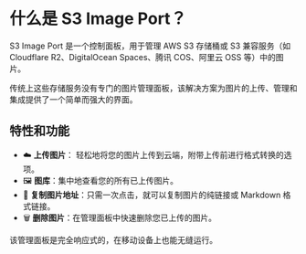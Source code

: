 # 什么是 S3 Image Port？

S3 Image Port 是一个控制面板，用于管理 AWS S3 存储桶或 S3 兼容服务（如 Cloudflare R2、DigitalOcean Spaces、腾讯 COS、阿里云 OSS 等）中的图片。

传统上这些存储服务没有专门的图片管理面板，该解决方案为图片的上传、管理和集成提供了一个简单而强大的界面。

## 特性和功能

- :cloud: **上传图片**： 轻松地将您的图片上传到云端，附带上传前进行格式转换的选项。
- :framed_picture: **图库**：集中地查看您的所有已上传图片。
- :link: **复制图片地址**：只需一次点击，就可以复制图片的纯链接或 Markdown 格式链接。
- :wastebasket: **删除图片**：在管理面板中快速删除您已上传的图片。

该管理面板是完全响应式的，在移动设备上也能无缝运行。
